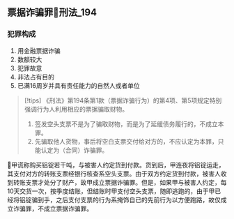 ## 票据诈骗罪🚪刑法_194

### 犯罪构成
1. 用金融票据诈骗
2. 数额较大
3. 犯罪故意
4. 非法占有目的
5. 已满16周岁并具有责任能力的自然人或者单位

> [!tips]
> 《刑法》第194条第1款（票据诈骗行为）的第4项、第5项规定特别强调行为人利用相应的票据骗取财物。
> 1. 签发空头支票不是为了骗取财物，而是为了延缓债务履行的，不成立本罪。
> 2. 先骗取他人货物，事后将空白支票交付给对方的，不应认定为本罪，只能认定为（合同）诈骗罪。

🍐甲谎称购买铝锭若干吨，与被害人约定货到付款。货到后，甲连夜将铝锭运走，其支付对方的转账支票经银行核查系空头支票。由于双方约定货到付款，被害人收到转账支票才处分了财产，故甲成立票据诈骗罪。但是，如果甲与被害人约定，每10天交货一次，按季度结账，但结账时甲支付空头支票，随即逃跑的，由于甲已经将铝锭骗到手，之后支付支票的行为系掩饰自已的先前行为以方便跑路，故仅成立诈骗罪，不成立票据诈骗罪。
